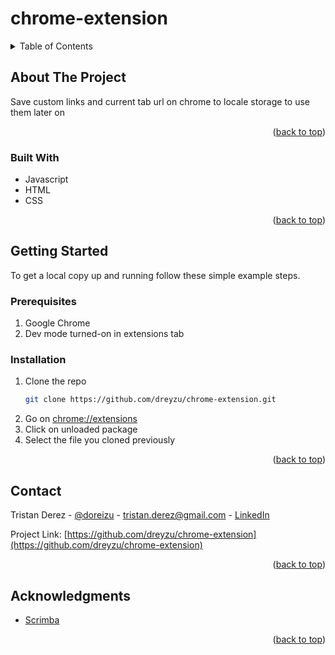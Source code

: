 
<div id="top"></div>

# chrome-extension

<!-- TABLE OF CONTENTS -->
<details>
  <summary>Table of Contents</summary>
  <ol>
    <li>
      <a href="#about-the-project">About The Project</a>
      <ul>
        <li><a href="#built-with">Built With</a></li>
      </ul>
    </li>
    <li>
      <a href="#getting-started">Getting Started</a>
      <ul>
        <li><a href="#prerequisites">Prerequisites</a></li>
        <li><a href="#installation">Installation</a></li>
      </ul>
    </li>
    <li><a href="#contact">Contact</a></li>
    <li><a href="#acknowledgments">Acknowledgments</a></li>
  </ol>
</details>

<!-- ABOUT THE PROJECT -->
## About The Project

Save custom links and current tab url on chrome to locale storage to use them later on

<p align="right">(<a href="#top">back to top</a>)</p>

### Built With

* Javascript
* HTML
* CSS

<p align="right">(<a href="#top">back to top</a>)</p>

<!-- GETTING STARTED -->
## Getting Started

To get a local copy up and running follow these simple example steps.

### Prerequisites

1. Google Chrome
2. Dev mode turned-on in extensions tab

### Installation

1. Clone the repo
   ```sh
   git clone https://github.com/dreyzu/chrome-extension.git
   ```
2. Go on [chrome://extensions](chrome://extensions)
3. Click on unloaded package
4. Select the file you cloned previously

<p align="right">(<a href="#top">back to top</a>)</p>

<!-- CONTACT -->
## Contact

Tristan Derez - [@doreizu](https://twitter.com/doreizu) - tristan.derez@gmail.com - [LinkedIn](https://www.linkedin.com/in/tristan-derez/)

Project Link: [https://github.com/dreyzu/chrome-extension](https://github.com/dreyzu/chrome-extension)

<p align="right">(<a href="#top">back to top</a>)</p>

<!-- ACKNOWLEDGMENTS -->
## Acknowledgments

* [Scrimba](https://scrimba.com/playlist/pPD7Kt4)

<p align="right">(<a href="#top">back to top</a>)</p>
